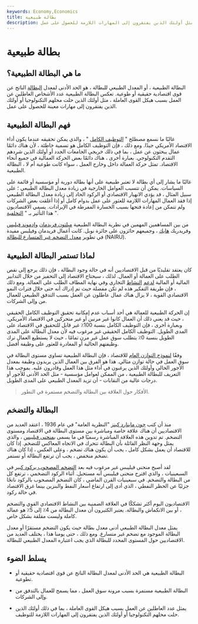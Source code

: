 ```yaml
---
keywords: Economy,Economics
title: بطالة طبيعية
description: البطالة الطبيعية هي عدد العاطلين عن العمل بسبب هيكل القوى العاملة ، مثل أولئك الذين يفتقرون إلى المهارات اللازمة للحصول على عمل.
---
```


# بطالة طبيعية
## ما هي البطالة الطبيعية؟

البطالة الطبيعية ، أو المعدل الطبيعي للبطالة ، هو الحد الأدنى لمعدل [البطالة](/unemployment) الناتج عن قوى اقتصادية حقيقية أو طوعية. تعكس البطالة الطبيعية عدد الأشخاص العاطلين عن العمل بسبب هيكل القوى العاملة ، مثل أولئك الذين حلت محلهم التكنولوجيا أو أولئك الذين يفتقرون إلى مهارات معينة للحصول على عمل.

## فهم البطالة الطبيعية

غالبًا ما نسمع مصطلح " [التوظيف الكامل](/fullemployment) " ، والذي يمكن تحقيقه عندما يكون أداء الاقتصاد الأمريكي جيدًا. ومع ذلك ، فإن التوظيف الكامل هو تسمية خاطئة ، لأن هناك دائمًا عمال يبحثون عن عمل ، بما في ذلك خريجي الجامعات الجدد أو أولئك الذين شردهم التقدم التكنولوجي. بعبارة أخرى ، هناك دائمًا بعض الحركة العمالية في جميع أنحاء الاقتصاد. تمثل حركة العمالة داخل وخارج العمل ، سواء كانت طوعية أم لا ، البطالة الطبيعية.

غالبًا ما يشار إلى أي بطالة لا تعتبر طبيعية على أنها بطالة دورية أو مؤسسية أو قائمة على السياسات. يمكن أن تتسبب العوامل الخارجية في زيادة معدل البطالة الطبيعي ؛ على سبيل المثال ، قد يؤدي الانهيار الاقتصادي أو الركود الحاد إلى زيادة معدل البطالة الطبيعي إذا فقد العمال المهارات اللازمة للعثور على عمل بدوام كامل أو إذا أغلقت بعض الشركات ولم تتمكن من إعادة فتحها بسبب الخسارة المفرطة في الإيرادات. يسمي الاقتصاديون هذا التأثير بـ " [التخلفية](/hysteresis) ".

من بين المساهمين المهمين في نظرية البطالة الطبيعية [ميلتون فريدمان](/milton-friedman) [وإدموند فيلبس](/edmund-s-phelps) وفريدريك [هايك](/friedrich-hayek) ، وجميعهم حائزون على جائزة نوبل. كانت أعمال فريدمان وفيلبس مفيدة في تطوير [معدل التضخم غير المتسارع للبطالة](/non-accelerating-rate-unemployment) (NAIRU).

## لماذا تستمر البطالة الطبيعية

كان يعتقد تقليديًا من قبل الاقتصاديين أنه في حالة وجود البطالة ، فإن ذلك يرجع إلى نقص الطلب على العمالة أو العمال. لذلك ، سيحتاج الاقتصاد إلى التحفيز من خلال التدابير المالية أو المالية [لدعم](/monetarypolicy) [النشاط](/monetarypolicy) التجاري وفي نهاية المطاف الطلب على العمالة. ومع ذلك ، فإن طريقة التفكير هذه لم تكن مفضلة حيث تم إدراك أنه حتى خلال فترات النمو الاقتصادي القوية ، لا يزال هناك عمال عاطلون عن العمل بسبب التدفق الطبيعي للعمال من وإلى الشركات.

إن الحركة الطبيعية للعمالة هي أحد أسباب عدم إمكانية تحقيق التوظيف الكامل الحقيقي ، حيث قد يعني ذلك أن العمال كانوا غير مرنين أو غير متحركين في الاقتصاد الأمريكي. وبعبارة أخرى ، فإن التوظيف الكامل بنسبة 100٪ غير قابل للتحقيق في الاقتصاد على المدى الطويل. التوظيف الكامل الحقيقي غير مرغوب فيه لأن معدل البطالة على المدى الطويل بنسبة 0٪ يتطلب سوق عمل غير مرن تمامًا ، حيث لا يستطيع العمال ترك وظيفتهم الحالية أو المغادرة للعثور على وظيفة أفضل.

وفقًا [لنموذج التوازن العام](/general-equilibrium-theory) للاقتصاد ، فإن البطالة الطبيعية تساوي مستوى البطالة في سوق العمل في حالة توازن مثالي. هذا هو الفرق بين العمال الذين يريدون وظيفة بمعدل الأجور الحالي وأولئك الذين يرغبون في أداء مثل هذا العمل وقادرون عليه. بموجب هذا التعريف للبطالة الطبيعية ، من الممكن لعوامل مؤسسية - مثل الحد الأدنى للأجور أو درجات عالية من النقابات - أن تزيد المعدل الطبيعي على المدى الطويل.

> الأفكار حول العلاقة بين البطالة والتضخم مستمرة في التطور.

>

## البطالة والتضخم

منذ أن كتب [جون ماينارد كينز](/john_maynard_keynes) "النظرية العامة" في عام 1936 ، اعتقد العديد من الاقتصاديين أن هناك علاقة خاصة ومباشرة بين مستوى البطالة في الاقتصاد ومستوى التضخم. تم تدوين هذه العلاقة المباشرة رسميًا في ما يسمى [بمنحنى فيليبس](/phillipscurve) ، والذي يمثل وجهة النظر القائلة بأن البطالة تتحرك في الاتجاه المعاكس للتضخم. إذا كان للاقتصاد أن يعمل بشكل كامل ، يجب أن يكون هناك تضخم ، وعلى العكس ، إذا كان هناك تضخم منخفض ، يجب أن ترتفع البطالة أو تستمر.

لقد أصبح منحنى فيليبس غير مرغوب فيه بعد [التضخم المصحوب بركود كبير](/stagflation) في السبعينيات ، والذي اقترح منحنى فيليبس أنه مستحيل. أثناء الركود التضخمي ، ترتفع كل من البطالة والتضخم. في سبعينيات القرن الماضي ، كان التضخم المصحوب بالركود ناتجًا جزئيًا عن الحظر النفطي ، الذي أدى إلى ارتفاع أسعار النفط والبنزين بينما غرق الاقتصاد في حالة ركود.

الاقتصاديون اليوم أكثر تشككًا في العلاقة الضمنية بين النشاط الاقتصادي القوي والتضخم ، أو بين الانكماش والبطالة. يعتبر الكثيرون أن معدل البطالة من 4٪ إلى 5٪ هو عمالة كاملة وليست مقلقة بشكل خاص.

يمثل معدل البطالة الطبيعي أدنى معدل بطالة حيث يكون التضخم مستقرًا أو معدل البطالة الموجود مع تضخم غير متسارع. ومع ذلك ، حتى يومنا هذا ، يختلف العديد من الاقتصاديين حول المستوى المحدد للبطالة الذي يجب اعتباره المعدل الطبيعي للبطالة.

## يسلط الضوء

- البطالة الطبيعية هي الحد الأدنى لمعدل البطالة الناتج عن قوى اقتصادية حقيقية أو تطوعية.

- البطالة الطبيعية مستمرة بسبب مرونة سوق العمل ، مما يسمح للعمال بالتدفق من وإلى الشركات.

- يمثل عدد العاطلين عن العمل بسبب هيكل القوى العاملة ، بما في ذلك أولئك الذين حلت محلهم التكنولوجيا أو أولئك الذين يفتقرون إلى المهارات اللازمة للتوظيف.

